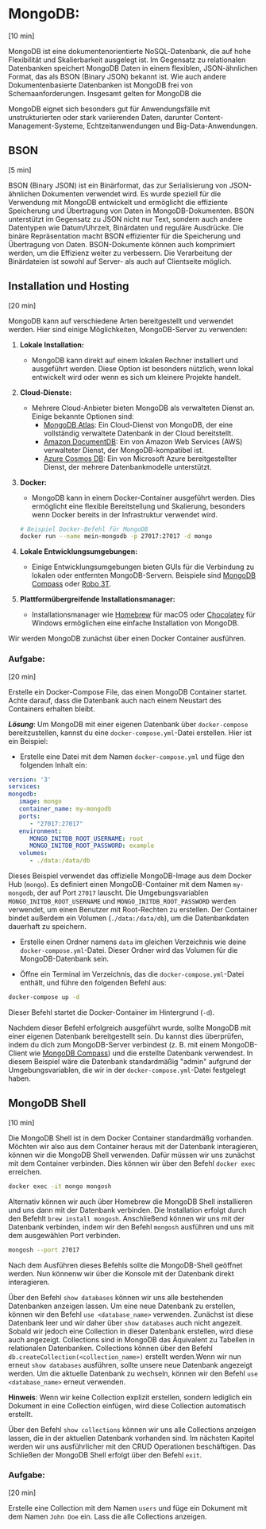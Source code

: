 # MongoDB: 
[10 min]

MongoDB ist eine dokumentenorientierte NoSQL-Datenbank, die auf hohe Flexibilität und Skalierbarkeit ausgelegt ist. Im Gegensatz zu relationalen Datenbanken speichert MongoDB Daten in einem flexiblen, JSON-ähnlichen Format, das als BSON (Binary JSON) bekannt ist. Wie auch andere Dokumentenbasierte Datenbanken ist MongoDB frei von Schemaanforderungen. Insgesamt gelten for MongoDB die 

MongoDB eignet sich besonders gut für Anwendungsfälle mit unstrukturierten oder stark variierenden Daten, darunter Content-Management-Systeme, Echtzeitanwendungen und Big-Data-Anwendungen.


## BSON
[5 min]

BSON (Binary JSON) ist ein Binärformat, das zur Serialisierung von JSON-ähnlichen Dokumenten verwendet wird. Es wurde speziell für die Verwendung mit MongoDB entwickelt und ermöglicht die effiziente Speicherung und Übertragung von Daten in MongoDB-Dokumenten. BSON unterstützt im Gegensatz zu JSON nicht nur Text, sondern auch andere Datentypen wie Datum/Uhrzeit, Binärdaten und reguläre Ausdrücke. Die binäre Repräsentation macht BSON effizienter für die Speicherung und Übertragung von Daten. BSON-Dokumente können auch komprimiert werden, um die Effizienz weiter zu verbessern. Die Verarbeitung der Binärdateien ist sowohl auf Server- als auch auf Clientseite möglich.


## Installation und Hosting
[20 min]

MongoDB kann auf verschiedene Arten bereitgestellt und verwendet werden. Hier sind einige Möglichkeiten, MongoDB-Server zu verwenden:

1. **Lokale Installation:**
   - MongoDB kann direkt auf einem lokalen Rechner installiert und ausgeführt werden. Diese Option ist besonders nützlich, wenn lokal entwickelt wird oder wenn es sich um kleinere Projekte handelt.

2. **Cloud-Dienste:**
   - Mehrere Cloud-Anbieter bieten MongoDB als verwalteten Dienst an. Einige bekannte Optionen sind:
     - [MongoDB Atlas](https://www.mongodb.com/cloud/atlas): Ein Cloud-Dienst von MongoDB, der eine vollständig verwaltete Datenbank in der Cloud bereitstellt.
     - [Amazon DocumentDB](https://aws.amazon.com/documentdb/): Ein von Amazon Web Services (AWS) verwalteter Dienst, der MongoDB-kompatibel ist.
     - [Azure Cosmos DB](https://azure.microsoft.com/en-us/services/cosmos-db/): Ein von Microsoft Azure bereitgestellter Dienst, der mehrere Datenbankmodelle unterstützt.

3. **Docker:**
   - MongoDB kann in einem Docker-Container ausgeführt werden. Dies ermöglicht eine flexible Bereitstellung und Skalierung, besonders wenn Docker bereits in der Infrastruktur verwendet wird.

   ```bash
   # Beispiel Docker-Befehl für MongoDB
   docker run --name mein-mongodb -p 27017:27017 -d mongo
   ```

4. **Lokale Entwicklungsumgebungen:**
   - Einige Entwicklungsumgebungen bieten GUIs für die Verbindung zu lokalen oder entfernten MongoDB-Servern. Beispiele sind [MongoDB Compass](https://www.mongodb.com/products/compass) oder [Robo 3T](https://robomongo.org/).

5. **Plattformübergreifende Installationsmanager:**
   - Installationsmanager wie [Homebrew](https://brew.sh/) für macOS oder [Chocolatey](https://chocolatey.org/) für Windows ermöglichen eine einfache Installation von MongoDB.


Wir werden MongoDB zunächst über einen Docker Container ausführen.

### Aufgabe:
[20 min]

Erstelle ein Docker-Compose File, das einen MongoDB Container startet. Achte darauf, dass die Datenbank auch nach einem Neustart des Containers erhalten bleibt.

***Lösung***:
Um MongoDB mit einer eigenen Datenbank über `docker-compose` bereitzustellen, kannst du eine `docker-compose.yml`-Datei erstellen. Hier ist ein Beispiel:

- Erstelle eine Datei mit dem Namen `docker-compose.yml` und füge den folgenden Inhalt ein:

```yaml
version: '3'
services:
mongodb:
   image: mongo
   container_name: my-mongodb
   ports:
      - "27017:27017"
   environment:
      MONGO_INITDB_ROOT_USERNAME: root
      MONGO_INITDB_ROOT_PASSWORD: example
   volumes:
      - ./data:/data/db
```

Dieses Beispiel verwendet das offizielle MongoDB-Image aus dem Docker Hub (`mongo`). Es definiert einen MongoDB-Container mit dem Namen `my-mongodb`, der auf Port `27017` lauscht. Die Umgebungsvariablen `MONGO_INITDB_ROOT_USERNAME` und `MONGO_INITDB_ROOT_PASSWORD` werden verwendet, um einen Benutzer mit Root-Rechten zu erstellen. Der Container bindet außerdem ein Volumen (`./data:/data/db`), um die Datenbankdaten dauerhaft zu speichern.

- Erstelle einen Ordner namens `data` im gleichen Verzeichnis wie deine `docker-compose.yml`-Datei. Dieser Ordner wird das Volumen für die MongoDB-Datenbank sein.

- Öffne ein Terminal im Verzeichnis, das die `docker-compose.yml`-Datei enthält, und führe den folgenden Befehl aus:

```bash
docker-compose up -d
```

Dieser Befehl startet die Docker-Container im Hintergrund (`-d`).

Nachdem dieser Befehl erfolgreich ausgeführt wurde, sollte MongoDB mit einer eigenen Datenbank bereitgestellt sein. Du kannst dies überprüfen, indem du dich zum MongoDB-Server verbindest (z. B. mit einem MongoDB-Client wie [MongoDB Compass](https://www.mongodb.com/products/compass)) und die erstellte Datenbank verwendest. In diesem Beispiel wäre die Datenbank standardmäßig "admin" aufgrund der Umgebungsvariablen, die wir in der `docker-compose.yml`-Datei festgelegt haben.

## MongoDB Shell
[10 min]

Die MongoDB Shell ist in dem Docker Container standardmäßg vorhanden. Möchten wir also aus dem Container heraus mit der Datenbank interagieren, können wir die MongoDB Shell verwenden. Dafür müssen wir uns zunächst mit dem Container verbinden. Dies können wir über den Befehl `docker exec` erreichen.

```bash
docker exec -it mongo mongosh
```

Alternativ können wir auch über Homebrew die MongoDB Shell installieren und uns dann mit der Datenbank verbinden. Die Installation erfolgt durch den Befehlt `brew install mongosh`. Anschließend können wir uns mit der Datenbank verbinden, indem wir den Befehl `mongosh` ausführen und uns mit dem ausgewählen Port verbinden.

```bash
mongosh --port 27017
```


Nach dem Ausführen dieses Befehls sollte die MongoDB-Shell geöffnet werden. Nun könnenw wir über die Konsole mit der Datenbank direkt interagieren.

Über den Befehl `show databases` können wir uns alle bestehenden Datenbanken anzeigen lassen. Um eine neue Datenbank zu erstellen, können wir den Befehl `use <database_name>` verwenden. Zunächst ist diese Datenbank leer und wir daher über `show databases` auch nicht angezeit. Sobald wir jedoch eine Collection in dieser Datenbank erstellen, wird diese auch angezeigt. Collections sind in MongoDB das Äquivalent zu Tabellen in relationalen Datenbanken. Collections können über den Befehl `db.createCollection(<collection_name>)` erstellt werden.Wenn wir nun erneut `show databases` ausführen, sollte unsere neue Datenbank angezeigt werden. Um die aktuelle Datenbank zu wechseln, können wir den Befehl `use <database_name>` erneut verwenden. 

**Hinweis**: Wenn wir keine Collection explizit erstellen, sondern lediglich ein Dokument in eine Collection einfügen, wird diese Collection automatisch erstellt.

Über den Befehl `show collections` können wir uns alle Collections anzeigen lassen, die in der aktuellen Datenbank vorhanden sind. Im nächsten Kapitel werden wir uns ausführlicher mit den CRUD Operationen beschäftigen. Das Schließen der MongoDB Shell erfolgt über den Befehl `exit`.

### Aufgabe:
[20 min]

Erstelle eine Collection mit dem Namen `users` und füge ein Dokument mit dem Namen `John Doe` ein. Lass die alle Collections anzeigen.